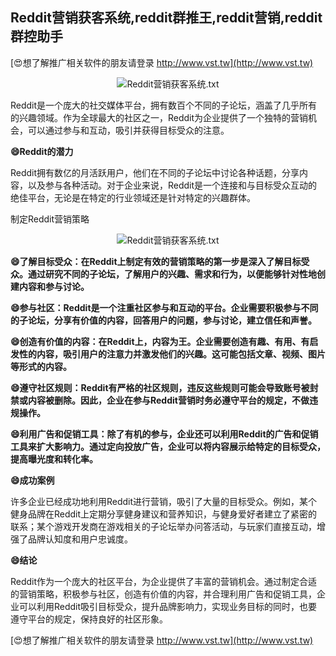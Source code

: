 ## **Reddit营销获客系统,reddit群推王,reddit营销,reddit群控助手**

[😍想了解推广相关软件的朋友请登录 http://www.vst.tw](http://www.vst.tw)

 <center><img src="https://vst.tw/MP4/tuiguang/png/3.png" alt="Reddit营销获客系统.txt"></center>

Reddit是一个庞大的社交媒体平台，拥有数百个不同的子论坛，涵盖了几乎所有的兴趣领域。作为全球最大的社区之一，Reddit为企业提供了一个独特的营销机会，可以通过参与和互动，吸引并获得目标受众的注意。

**😄Reddit的潜力**

Reddit拥有数亿的月活跃用户，他们在不同的子论坛中讨论各种话题，分享内容，以及参与各种活动。对于企业来说，Reddit是一个连接和与目标受众互动的绝佳平台，无论是在特定的行业领域还是针对特定的兴趣群体。

制定Reddit营销策略

 <center><img src="https://vst.tw/MP4/tuiguang/png/8.png" alt="Reddit营销获客系统.txt"></center>

**😄了解目标受众：在Reddit上制定有效的营销策略的第一步是深入了解目标受众。通过研究不同的子论坛，了解用户的兴趣、需求和行为，以便能够针对性地创建内容和参与讨论。**

**😄参与社区：Reddit是一个注重社区参与和互动的平台。企业需要积极参与不同的子论坛，分享有价值的内容，回答用户的问题，参与讨论，建立信任和声誉。**

**😄创造有价值的内容：在Reddit上，内容为王。企业需要创造有趣、有用、有启发性的内容，吸引用户的注意力并激发他们的兴趣。这可能包括文章、视频、图片等形式的内容。**

**😄遵守社区规则：Reddit有严格的社区规则，违反这些规则可能会导致账号被封禁或内容被删除。因此，企业在参与Reddit营销时务必遵守平台的规定，不做违规操作。**

**😄利用广告和促销工具：除了有机的参与，企业还可以利用Reddit的广告和促销工具来扩大影响力。通过定向投放广告，企业可以将内容展示给特定的目标受众，提高曝光度和转化率。**

**😄成功案例**

许多企业已经成功地利用Reddit进行营销，吸引了大量的目标受众。例如，某个健身品牌在Reddit上定期分享健身建议和营养知识，与健身爱好者建立了紧密的联系；某个游戏开发商在游戏相关的子论坛举办问答活动，与玩家们直接互动，增强了品牌认知度和用户忠诚度。

**😄结论**

Reddit作为一个庞大的社区平台，为企业提供了丰富的营销机会。通过制定合适的营销策略，积极参与社区，创造有价值的内容，并合理利用广告和促销工具，企业可以利用Reddit吸引目标受众，提升品牌影响力，实现业务目标的同时，也要遵守平台的规定，保持良好的社区形象。

[😍想了解推广相关软件的朋友请登录 http://www.vst.tw](http://www.vst.tw)



